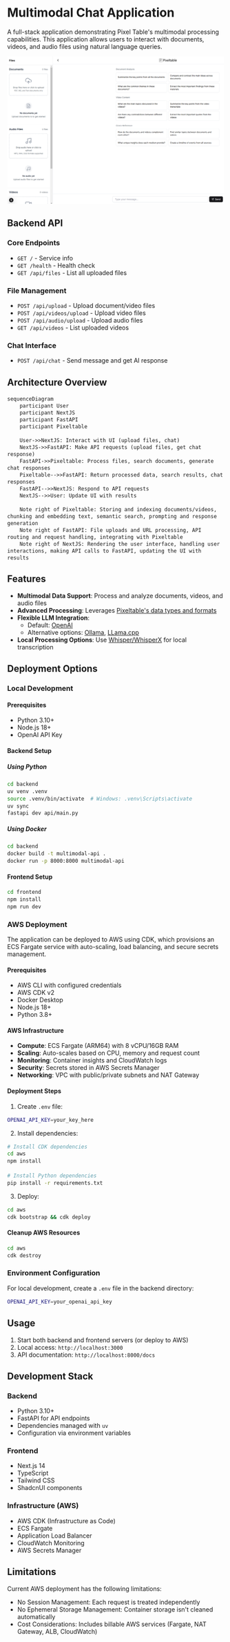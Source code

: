 # Multimodal Chat Application

A full-stack application demonstrating Pixel Table's multimodal processing capabilities. This application allows users to interact with documents, videos, and audio files using natural language queries.

![Screenshot](local_rag_screenshot.png)

## Backend API

### Core Endpoints
- `GET /` - Service info
- `GET /health` - Health check
- `GET /api/files` - List all uploaded files

### File Management
- `POST /api/upload` - Upload document/video files
- `POST /api/videos/upload` - Upload video files
- `POST /api/audio/upload` - Upload audio files
- `GET /api/videos` - List uploaded videos

### Chat Interface
- `POST /api/chat` - Send message and get AI response

## Architecture Overview

```mermaid
sequenceDiagram
    participant User
    participant NextJS
    participant FastAPI
    participant Pixeltable

    User->>NextJS: Interact with UI (upload files, chat)
    NextJS->>FastAPI: Make API requests (upload files, get chat response)
    FastAPI->>Pixeltable: Process files, search documents, generate chat responses
    Pixeltable-->>FastAPI: Return processed data, search results, chat responses
    FastAPI-->>NextJS: Respond to API requests
    NextJS-->>User: Update UI with results

    Note right of Pixeltable: Storing and indexing documents/videos, chunking and embedding text, semantic search, prompting and response generation
    Note right of FastAPI: File uploads and URL processing, API routing and request handling, integrating with Pixeltable
    Note right of NextJS: Rendering the user interface, handling user interactions, making API calls to FastAPI, updating the UI with results
```

## Features

- **Multimodal Data Support**: Process and analyze documents, videos, and audio files
- **Advanced Processing**: Leverages [Pixeltable's data types and formats](https://docs.pixeltable.com/docs/data-types-and-formats)
- **Flexible LLM Integration**: 
  - Default: [OpenAI](https://docs.pixeltable.com/docs/working-with-openai)
  - Alternative options: [Ollama](https://docs.pixeltable.com/docs/working-with-ollama), [LLama.cpp](https://docs.pixeltable.com/docs/working-with-llamacpp)
- **Local Processing Options**: Use [Whisper/WhisperX](https://docs.pixeltable.com/docs/whisper) for local transcription

## Deployment Options

### Local Development

#### Prerequisites
- Python 3.10+
- Node.js 18+
- OpenAI API Key

#### Backend Setup

##### Using Python
```bash
cd backend
uv venv .venv
source .venv/bin/activate  # Windows: .venv\Scripts\activate
uv sync
fastapi dev api/main.py
```

##### Using Docker
```bash
cd backend
docker build -t multimodal-api .
docker run -p 8000:8000 multimodal-api
```

#### Frontend Setup
```bash
cd frontend
npm install
npm run dev
```

### AWS Deployment

The application can be deployed to AWS using CDK, which provisions an ECS Fargate service with auto-scaling, load balancing, and secure secrets management.

#### Prerequisites
- AWS CLI with configured credentials
- AWS CDK v2
- Docker Desktop
- Node.js 18+
- Python 3.8+

#### AWS Infrastructure
- **Compute**: ECS Fargate (ARM64) with 8 vCPU/16GB RAM
- **Scaling**: Auto-scales based on CPU, memory and request count
- **Monitoring**: Container insights and CloudWatch logs
- **Security**: Secrets stored in AWS Secrets Manager
- **Networking**: VPC with public/private subnets and NAT Gateway

#### Deployment Steps
1. Create `.env` file:
```bash
OPENAI_API_KEY=your_key_here
```

2. Install dependencies:
```bash
# Install CDK dependencies
cd aws
npm install

# Install Python dependencies
pip install -r requirements.txt
```

3. Deploy:
```bash
cd aws
cdk bootstrap && cdk deploy
```

#### Cleanup AWS Resources
```bash
cd aws
cdk destroy
```

### Environment Configuration
For local development, create a `.env` file in the backend directory:
```bash
OPENAI_API_KEY=your_openai_api_key
```

## Usage

1. Start both backend and frontend servers (or deploy to AWS)
2. Local access: `http://localhost:3000`
3. API documentation: `http://localhost:8000/docs`

## Development Stack

### Backend
- Python 3.10+
- FastAPI for API endpoints
- Dependencies managed with `uv`
- Configuration via environment variables

### Frontend
- Next.js 14
- TypeScript
- Tailwind CSS
- ShadcnUI components

### Infrastructure (AWS)
- AWS CDK (Infrastructure as Code)
- ECS Fargate
- Application Load Balancer
- CloudWatch Monitoring
- AWS Secrets Manager

## Limitations

Current AWS deployment has the following limitations:
- No Session Management: Each request is treated independently
- No Ephemeral Storage Management: Container storage isn't cleaned automatically
- Cost Considerations: Includes billable AWS services (Fargate, NAT Gateway, ALB, CloudWatch)